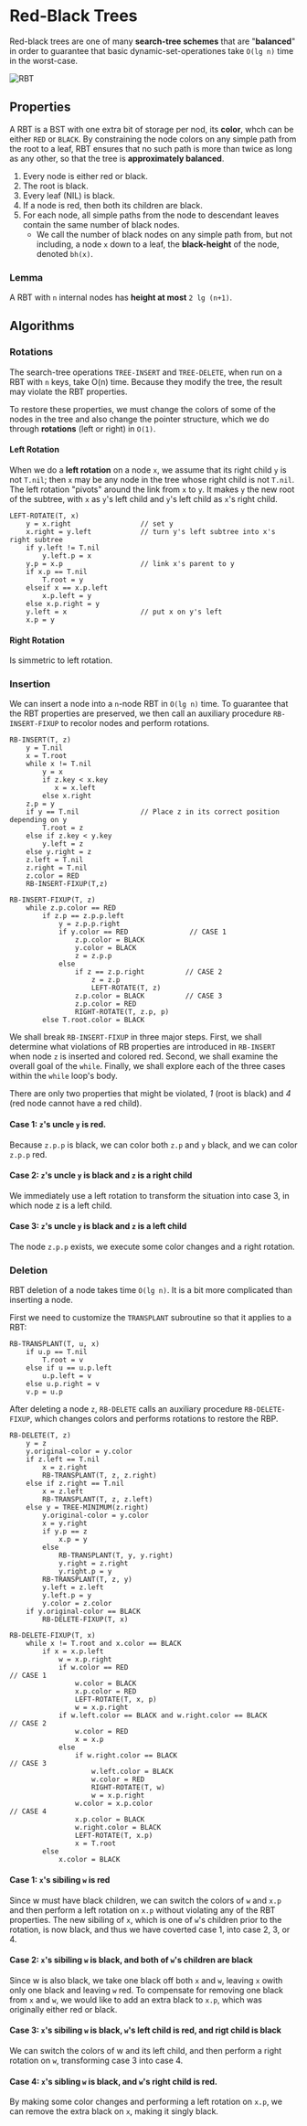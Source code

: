 # Red-Black Trees

Red-black trees are one of many **search-tree schemes** that are "**balanced**" in order to guarantee that basic dynamic-set-operationes take `O(lg n)` time in the worst-case.

![RBT](https://upload.wikimedia.org/wikipedia/commons/thumb/6/66/Red-black_tree_example.svg/500px-Red-black_tree_example.svg.png)

## Properties

A RBT is a BST with one extra bit of storage per nod, its **color**, whch can be either `RED` or `BLACK`. By constraining the node colors on any simple path from the root to a leaf, RBT ensures that no such path is more than twice as long as any other, so that the tree is **approximately balanced**.

1. Every node is either red or black.
2. The root is black.
3. Every leaf (NIL) is black.
4. If a node is red, then both its children are black.
5. For each node, all simple paths from the node to descendant leaves contain the same number of black nodes.
   - We call the number of black nodes on any simple path from, but not including, a node `x` down to a leaf, the **black-height** of the node, denoted `bh(x)`.

### Lemma

A RBT with `n` internal nodes has **height at most** `2 lg (n+1)`.

## Algorithms

### Rotations

The search-tree operations `TREE-INSERT` and `TREE-DELETE`, when run on a RBT with `n` keys, take O(n) time. Because they modify the tree, the result may violate the RBT properties.

To restore these properties, we must change the colors of some of the nodes in the tree and also change the pointer structure, which we do through **rotations** (left or right) in `O(1)`.

#### Left Rotation

When we do a **left rotation** on a node `x`, we assume that its right child `y` is not `T.nil`; then `x` may be any node in the tree whose right child is not `T.nil`. The left rotation "pivots" around the link from `x` to `y`. It makes `y` the new root of the subtree, with `x` as `y`'s left child and `y`'s left child as `x`'s right child.

```
LEFT-ROTATE(T, x)
    y = x.right                 // set y
    x.right = y.left            // turn y's left subtree into x's right subtree
    if y.left != T.nil
        y.left.p = x
    y.p = x.p                   // link x's parent to y
    if x.p == T.nil
        T.root = y
    elseif x == x.p.left
        x.p.left = y
    else x.p.right = y
    y.left = x                  // put x on y's left
    x.p = y
```

#### Right Rotation

Is simmetric to left rotation.

### Insertion

We can insert a node into a `n`-node RBT in `O(lg n)` time. To guarantee that the RBT properties are preserved, we then call an auxiliary procedure `RB-INSERT-FIXUP` to recolor nodes and perform rotations.

```
RB-INSERT(T, z)
    y = T.nil
    x = T.root
    while x != T.nil
        y = x
        if z.key < x.key
           x = x.left
        else x.right
    z.p = y
    if y == T.nil               // Place z in its correct position depending on y
        T.root = z
    else if z.key < y.key
        y.left = z
    else y.right = z
    z.left = T.nil
    z.right = T.nil
    z.color = RED
    RB-INSERT-FIXUP(T,z)

RB-INSERT-FIXUP(T, z)
    while z.p.color == RED
        if z.p == z.p.p.left
            y = z.p.p.right
            if y.color == RED               // CASE 1
                z.p.color = BLACK
                y.color = BLACK
                z = z.p.p
            else
                if z == z.p.right          // CASE 2
                    z = z.p
                    LEFT-ROTATE(T, z)
                z.p.color = BLACK          // CASE 3
                z.p.color = RED
                RIGHT-ROTATE(T, z.p, p)
        else T.root.color = BLACK
```

We shall break `RB-INSERT-FIXUP` in three major steps. First, we shall determine what violations of RB properties are introduced in `RB-INSERT` when node `z` is inserted and colored red. Second, we shall examine the overall goal of the `while`. Finally, we shall explore each of the three cases within the `while` loop's body.

There are only two properties that might be violated, _1_ (root is black) and _4_ (red node cannot have a red child).

#### Case 1: `z`'s uncle `y` is red.

Because `z.p.p` is black, we can color both `z.p` and `y` black, and we can color `z.p.p` red.

#### Case 2: `z`'s uncle `y` is black and `z` is a right child

We immediately use a left rotation to transform the situation into case 3, in which node z is a left child.

#### Case 3: `z`'s uncle `y` is black and `z` is a left child

The node `z.p.p` exists, we execute some color changes and a right rotation.

### Deletion

RBT deletion of a node takes time `O(lg n)`. It is a bit more complicated than inserting a node.

First we need to customize the `TRANSPLANT` subroutine so that it applies to a RBT:

```
RB-TRANSPLANT(T, u, x)
    if u.p == T.nil
        T.root = v
    else if u == u.p.left
        u.p.left = v
    else u.p.right = v
    v.p = u.p
```

After deleting a node `z`, `RB-DELETE` calls an auxiliary procedure `RB-DELETE-FIXUP`, which changes colors and performs rotations to restore the RBP.

```
RB-DELETE(T, z)
    y = z
    y.original-color = y.color
    if z.left == T.nil
        x = z.right
        RB-TRANSPLANT(T, z, z.right)
    else if z.right == T.nil
        x = z.left
        RB-TRANSPLANT(T, z, z.left)
    else y = TREE-MINIMUM(z.right)
        y.original-color = y.color
        x = y.right
        if y.p == z
            x.p = y
        else
            RB-TRANSPLANT(T, y, y.right)
            y.right = z.right
            y.right.p = y
        RB-TRANSPLANT(T, z, y)
        y.left = z.left
        y.left.p = y
        y.color = z.color
    if y.original-color == BLACK
        RB-DELETE-FIXUP(T, x)

RB-DELETE-FIXUP(T, x)
    while x != T.root and x.color == BLACK
        if x = x.p.left
            w = x.p.right
            if w.color == RED                                           // CASE 1
                w.color = BLACK
                x.p.color = RED
                LEFT-ROTATE(T, x, p)
                w = x.p.right
            if w.left.color == BLACK and w.right.color == BLACK         // CASE 2
                w.color = RED
                x = x.p
            else
                if w.right.color == BLACK                              // CASE 3
                    w.left.color = BLACK
                    w.color = RED
                    RIGHT-ROTATE(T, w)
                    w = x.p.right
                w.color = x.p.color                                    // CASE 4
                x.p.color = BLACK
                w.right.color = BLACK
                LEFT-ROTATE(T, x.p)
                x = T.root
        else
            x.color = BLACK
```

#### Case 1: `x`'s sibiling `w` is red

Since w must have black children, we can switch the colors of `w` and `x.p` and then perform a left rotation on `x.p` without violating any of the RBT properties. The new sibiling of `x`, which is one of `w`'s children prior to the rotation, is now black, and thus we have coverted case 1, into case 2, 3, or 4.

#### Case 2: `x`'s sibiling `w` is black, and both of `w`'s children are black

Since w is also black, we take one black off both `x` and `w`, leaving `x` owith only one black and leaving `w` red. To compensate for removing one black from `x` and `w`, we would like to add an extra black to `x.p`, which was originally either red or black.

#### Case 3: `x`'s sibiling `w` is black, `w`'s left child is red, and rigt child is black

We can switch the colors of w and its left child, and then perform a right rotation on `w`, transforming case 3 into case 4.

#### Case 4: `x`'s sibling `w` is black, and `w`'s right child is red.

By making some color changes and performing a left rotation on `x.p`, we can remove the extra black on `x`, making it singly black.
